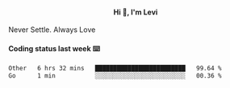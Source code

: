 <h4 style="text-align: center;">Hi 👋, I'm Levi</h4>  Never Settle. Always Love
<!---<img align="right" alt="Coding" width="300" src="https://i.pinimg.com/originals/81/17/8b/81178b47a8598f0c81c4799f2cdd4057.gif"></p> --->

#### Coding status last week ⌨️

<!--START_SECTION:waka-->

```txt
Other   6 hrs 32 mins   █████████████████████████   99.64 %
Go      1 min           ░░░░░░░░░░░░░░░░░░░░░░░░░   00.36 %
```

<!--END_SECTION:waka-->
